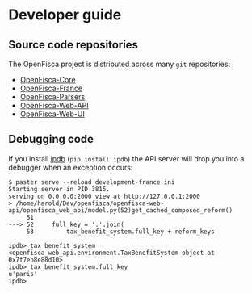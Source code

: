 # Developer guide

## Source code repositories

The OpenFisca project is distributed across many `git` repositories:

* [OpenFisca-Core](https://github.com/openfisca/openfisca-core)
* [OpenFisca-France](https://github.com/openfisca/openfisca-france)
* [OpenFisca-Parsers](https://github.com/openfisca/openfisca-parsers)
* [OpenFisca-Web-API](https://github.com/openfisca/openfisca-web-api)
* [OpenFisca-Web-UI](https://github.com/openfisca/openfisca-web-api)

## Debugging code

If you install [ipdb](https://github.com/gotcha/ipdb) (`pip install ipdb`) the API server will drop you into a debugger when an exception occurs:

```
$ paster serve --reload development-france.ini
Starting server in PID 3815.
serving on 0.0.0.0:2000 view at http://127.0.0.1:2000
> /home/harold/Dev/openfisca/openfisca-web-api/openfisca_web_api/model.py(52)get_cached_composed_reform()
     51
---> 52     full_key = '.'.join(
     53         tax_benefit_system.full_key + reform_keys

ipdb> tax_benefit_system
<openfisca_web_api.environment.TaxBenefitSystem object at 0x7f7eb8e88d10>
ipdb> tax_benefit_system.full_key
u'paris'
ipdb>
```
